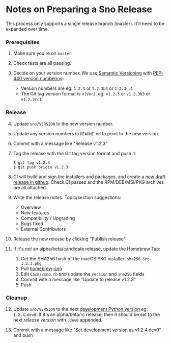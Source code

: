 Notes on Preparing a Sno Release
================================

This process only supports a single release branch (master). It'll need to be expanded over time.

### Prerequisites

1. Make sure you're on `master`.

2. Check tests are all passing.

3. Decide on your version number. We use [Semantic Versioning](https://semver.org/) with [PEP-440 version numbering](https://www.python.org/dev/peps/pep-0440/):
   * Version numbers are eg: `1.2.3` or `1.2.3b3` or `1.2.3rc1`
   * The Git tag version format is `v{Ver}`, eg: `v1.2.3` or `v1.2.3b3` or `v1.2.3rc1`

### Release

4. Update `sno/VERSION` to the new version number.

5. Update any version numbers in `README.md` to point to the new version.

6. Commit with a message like "Release v1.2.3"

7. Tag the release with the Git tag version format and push it:
   ```console
   $ git tag v1.2.3
   $ git push origin v1.2.3
   ```

8. CI will build and sign the installers and packages, and create a [new draft release in github](https://github.com/koordinates/sno/releases). Check CI passes and the RPM/DEB/MSI/PKG archives are all attached.

9. Write the release notes. Topic/section suggestions:
    * Overview
    * New features
    * Compatibility / Upgrading
    * Bugs fixed
    * External Contributors

10. Release the new release by clicking "Publish release".

11. If it's _not_ an alpha/beta/candidate release, update the Homebrew Tap:

    1. Get the SHA256 hash of the macOS PKG installer: `sha256 Sno-1.2.3.pkg`
    2. Pull [homebrew-sno](https://github.com/koordinates/homebrew-sno/)
    3. Edit `Casks/sno.rb` and update the `version` and `sha256` fields
    4. Commit with a message like "Update to release v1.2.3"
    5. Push

### Cleanup

12. Update `sno/VERSION` to the next [development Python version](https://www.python.org/dev/peps/pep-0440/#developmental-releases) eg: `1.2.4.dev0`. If it's an alpha/beta/rc release, then it should be set to the next _release version_ with `.dev0` appended.

13. Commit with a message like "Set development version as v1.2.4.dev0" and push
